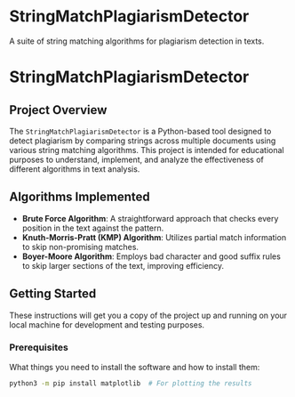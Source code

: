 # StringMatchPlagiarismDetector
A suite of string matching algorithms for plagiarism detection in texts.

# StringMatchPlagiarismDetector

## Project Overview
The `StringMatchPlagiarismDetector` is a Python-based tool designed to detect plagiarism by comparing strings across multiple documents using various string matching algorithms. This project is intended for educational purposes to understand, implement, and analyze the effectiveness of different algorithms in text analysis.

## Algorithms Implemented
- **Brute Force Algorithm**: A straightforward approach that checks every position in the text against the pattern.
- **Knuth-Morris-Pratt (KMP) Algorithm**: Utilizes partial match information to skip non-promising matches.
- **Boyer-Moore Algorithm**: Employs bad character and good suffix rules to skip larger sections of the text, improving efficiency.

## Getting Started
These instructions will get you a copy of the project up and running on your local machine for development and testing purposes.

### Prerequisites
What things you need to install the software and how to install them:

```bash
python3 -m pip install matplotlib  # For plotting the results
